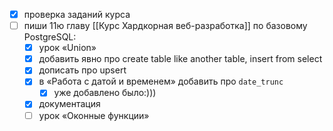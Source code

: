 - [x] проверка заданий курса
- [ ] пиши 11ю главу [[Курс Хардкорная веб-разработка]] по базовому PostgreSQL:
	- [x] урок «Union»
	- [x] добавить явно про create table like another table, insert from select
	- [x] дописать про upsert
	- [x] в «Работа с датой и временем» добавить про `date_trunc`
		- [x] уже добавлено было:)))
	- [x] документация
	- [ ] урок «Оконные функции»
